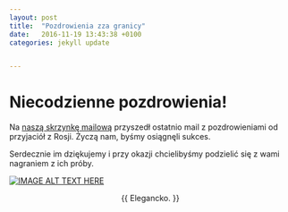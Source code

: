 ```yaml
---
layout: post
title:  "Pozdrowienia zza granicy"
date:   2016-11-19 13:43:38 +0100
categories: jekyll update


---
```


# Niecodzienne pozdrowienia!

Na [naszą skrzynkę mailową][nasz-mail] przyszedł ostatnio mail z pozdrowieniami od przyjaciół z Rosji. Życzą nam, byśmy osiągnęli sukces.

Serdecznie im dziękujemy i przy okazji chcielibyśmy podzielić się z wami nagraniem z ich próby.

[![IMAGE ALT TEXT HERE](http://www.youtube.com/watch?v=0zxxM9EYQzY/0.jpg)](http://www.youtube.com/watch?v=0zxxM9EYQzY)

<p style="text-align: center;">{{ Elegancko. }}</p>

[nasz-mail]: najtanszy@najlepszy.su


